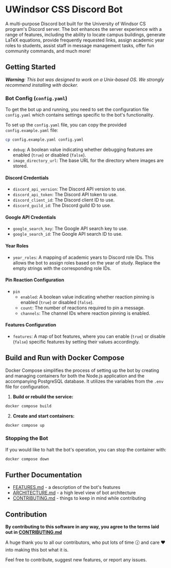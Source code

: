 # UWindsor CSS Discord Bot

A multi-purpose Discord bot built for the University of Windsor CS program's Discord server. The bot enhances the server experience with a range of features, including the ability to locate campus buildings, generate LaTeX equations, provide frequently requested links, assign academic year roles to students, assist staff in message management tasks, offer fun community commands, and much more!

## Getting Started

_**Warning**: This bot was designed to work on a Unix-based OS. We strongly recommend installing with docker._


### Bot Config (`config.yaml`)

To get the bot up and running, you need to set the configuration file `config.yaml` which contains settings specific to the bot's functionality.

To set up the `config.yaml` file, you can copy the provided `config.example.yaml` file:

```sh
cp config.example.yaml config.yaml
```

- `debug`: A boolean value indicating whether debugging features are enabled (`true`) or disabled (`false`).
- `image_directory_url`: The base URL for the directory where images are stored.

#### Discord Credentials

- `discord_api_version`: The Discord API version to use.
- `discord_api_token`: The Discord API token to use.
- `discord_client_id`: The Discord client ID to use.
- `discord_guild_id`: The Discord guild ID to use.

#### Google API Credentials

- `google_search_key`: The Google API search key to use.
- `google_search_id`: The Google API search ID to use.

#### Year Roles

- `year_roles`: A mapping of academic years to Discord role IDs. This allows the bot to assign roles based on the year of study. Replace the empty strings with the corresponding role IDs.

#### Pin Reaction Configuration

- `pin`
  - `enabled`: A boolean value indicating whether reaction pinning is enabled (`true`) or disabled (`false`).
  - `count`: The number of reactions required to pin a message.
  - `channels`: The channel IDs where reaction pinning is enabled.

#### Features Configuration

- `features`: A map of bot features, where you can enable (`true`) or disable (`false`) specific features by setting their values accordingly.

## Build and Run with Docker Compose

Docker Compose simplifies the process of setting up the bot by creating and managing containers for both the Node.js application and the accompanying PostgreSQL database. It utilizes the variables from the `.env` file for configuration.

1. **Build or rebuild the service:**    
```sh
docker compose build
```

2. **Create and start containers:** 
```sh
docker compose up
```

### Stopping the Bot

If you would like to halt the bot's operation, you can stop the container with:
```sh
docker compose down
```

## Further Documentation

- [FEATURES.md](docs/FEATURES.md) - a description of the bot's features
- [ARCHITECTURE.md](docs/ARCHITECTURE.md) - a high level view of bot architecture
- [CONTRIBUTING.md](docs/CONTRIBUTING.md) - things to keep in mind while contributing

## Contribution

**By contributing to this software in any way, you agree to the terms laid out in [CONTRIBUTING.md](docs/CONTRIBUTING.md)**

A huge thank you to all our contributors, who put lots of time 🕜 and care ❤️ into making this bot what it is.

Feel free to contribute, suggest new features, or report any issues.
